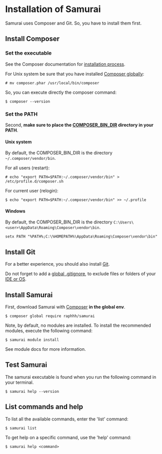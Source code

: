 # Installation of Samurai
  
Samurai uses Composer and Git. So, you have to install them first.

## Install Composer

### Set the executable

See the Composer documentation for [installation process](https://getcomposer.org/doc/00-intro.md).

For Unix system be sure that you have installed [Composer globally](https://getcomposer.org/doc/00-intro.md#globally):

```console
# mv composer.phar /usr/local/bin/composer
```

So, you can execute directly the composer command:
```console
$ composer --version
```

### Set the PATH

Second, **make sure to place the [COMPOSER_BIN_DIR](https://getcomposer.org/doc/03-cli.md#composer-bin-dir) directory in your PATH**.

#### Unix system

By default, the COMPOSER_BIN_DIR is the directory `~/.composer/vendor/bin`.

For all users (restart):

```console
# echo "export PATH=$PATH:~/.composer/vendor/bin" > /etc/profile.d/composer.sh
```

For current user (relogin):

```console
$ echo "export PATH=$PATH:~/.composer/vendor/bin" >> ~/.profile
```

#### Windows

By default, the COMPOSER_BIN_DIR is the directory `C:\Users\<user>\AppData\Roaming\Composer\vendor\bin`. 

```console
setx PATH "%PATH%;C:\%HOMEPATH%\AppData\Roaming\Composer\vendor\bin"
```

## Install Git

For a better experience, you should also install [Git](http://git-scm.com/).

Do not forget to add a [global .gitignore](https://help.github.com/articles/ignoring-files/#explicit-repository-excludes), to exclude files or folders of your [IDE or OS](https://github.com/github/gitignore/tree/master/Global).


## Install Samurai

First, download Samurai with [Composer](https://getcomposer.org) **in the global env**.

```console
$ composer global require raphhh/samurai
```

Note, by default, no modules are installed. To install the recommended modules, execute the following command:
```console
$ samurai module install
```
See module docs for more information.

## Test Samurai

The samurai executable is found when you run the following command in your terminal.

```console
$ samurai help --version
```

## List commands and help

To list all the available commands, enter the 'list' command:

```console
$ samurai list
```

To get help on a specific command, use the 'help' command:

```console
$ samurai help <command>
```
